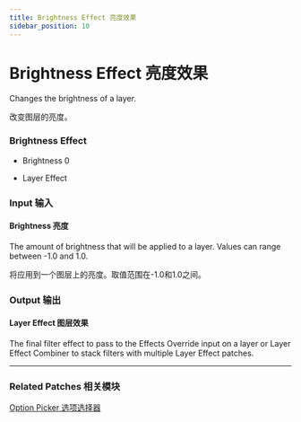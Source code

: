 ```yaml
---
title: Brightness Effect 亮度效果
sidebar_position: 10
---
```


# Brightness Effect 亮度效果

Changes the brightness of a layer.

改变图层的亮度。

<div className="patch-container">
    <div className="patch processor">
        <h3>Brightness Effect</h3>
        <ul className="inputs">
            <li>Brightness <span>0</span></li>
        </ul>
        <ul className="outputs">
            <li>Layer Effect </li>
        </ul>
    </div>
</div>

<div className="port-descriptions">
<div className="inputs">

### Input 输入

#### Brightness 亮度

The amount of brightness that will be applied to a layer. Values can range between -1.0 and 1.0.

将应用到一个图层上的亮度。取值范围在-1.0和1.0之间。

</div>
<div className="outputs">

### Output 输出

#### Layer Effect 图层效果

The final filter effect to pass to the Effects Override input on a layer or Layer Effect Combiner to stack filters with multiple Layer Effect patches.


</div>
</div>

------

### Related Patches 相关模块

[Option Picker 选项选择器](./../Utility/Option%20Picker.md)